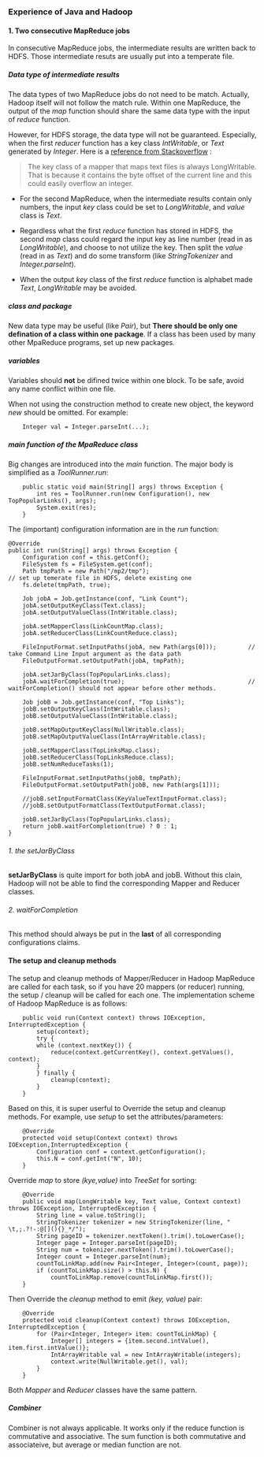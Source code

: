 ### Experience of Java and Hadoop

#### 1. Two consecutive MapReduce jobs

In consecutive MapReduce jobs, the intermediate results are written back to HDFS. Those intermediate resuts are usually put into a temperate file. 

##### Data type of intermediate results

The data types of two MapReduce jobs do not need to be match. Actually, Hadoop itself will not follow the match rule. Within one MapReduce, the output of the *map* function should share the same data type with the input of *reduce* function. 

However, for HDFS storage, the data type will not be guaranteed. Especially, when the first *reducer* function has a key class *IntWritable*, or *Text* generated by *Integer*.  Here is a [reference from Stackoverflow](https://stackoverflow.com/questions/14922087/hadoop-longwritable-cannot-be-cast-to-org-apache-hadoop-io-intwritable) : 

> The key class of a mapper that maps text files is always LongWritable. That is because it contains the byte offset of the current line and this could easily overflow an integer.

- For the second MapReduce, when the intermediate results contain only numbers, the input *key* class could be set to *LongWritable*, and *value* class is *Text*.

- Regardless what the first *reduce* function has stored in HDFS, the second *map* class could regard the input key as line number (read in as *LongWritable*), and choose to not utilize the key. Then split the *value* (read in as *Text*) and do some transform (like *StringTokenizer* and *Integer.parseInt*).

- When the output *key* class of the first *reduce* function is alphabet made *Text*, *LongWritable* may be avoided. 


##### class and package

New data type may be useful (like *Pair*), but **There should be only one defination of a class within one package**.  If a class has been used by many other MpaReduce programs, set up new packages.


##### variables

Variables should **not** be difined twice within one block. To be safe, avoid any name conflict within one file.

When not using the construction method to create new object, the keyword *new* should be omitted. For example:

		Integer val = Integer.parseInt(...);



##### main function of the MpaReduce class

Big changes are introduced into the *main* function. The major body is simplified as a *ToolRunner.run*:

		public static void main(String[] args) throws Exception {
        	int res = ToolRunner.run(new Configuration(), new TopPopularLinks(), args);
        	System.exit(res);
    	}


The (important) configuration information are in the *run* function:

	@Override
    public int run(String[] args) throws Exception {
		Configuration conf = this.getConf();
		FileSystem fs = FileSystem.get(conf);
		Path tmpPath = new Path("/mp2/tmp");                             // set up temerate file in HDFS, delete existing one
		fs.delete(tmpPath, true);
		
		Job jobA = Job.getInstance(conf, "Link Count");
		jobA.setOutputKeyClass(Text.class);
		jobA.setOutputValueClass(IntWritable.class);

		jobA.setMapperClass(LinkCountMap.class);
		jobA.setReducerClass(LinkCountReduce.class);

		FileInputFormat.setInputPaths(jobA, new Path(args[0]));			// take Command Line Input argument as the data path
		FileOutputFormat.setOutputPath(jobA, tmpPath);
		
		jobA.setJarByClass(TopPopularLinks.class);
		jobA.waitForCompletion(true);									// waitForCompletion() should not appear before other methods.

		Job jobB = Job.getInstance(conf, "Top Links");
		jobB.setOutputKeyClass(IntWritable.class);
		jobB.setOutputValueClass(IntWritable.class);
		
		jobB.setMapOutputKeyClass(NullWritable.class);
		jobB.setMapOutputValueClass(IntArrayWritable.class);
		
		jobB.setMapperClass(TopLinksMap.class);
		jobB.setReducerClass(TopLinksReduce.class);
		jobB.setNumReduceTasks(1);
		
		FileInputFormat.setInputPaths(jobB, tmpPath);
		FileOutputFormat.setOutputPath(jobB, new Path(args[1]));

		//jobB.setInputFormatClass(KeyValueTextInputFormat.class);
        //jobB.setOutputFormatClass(TextOutputFormat.class);

		jobB.setJarByClass(TopPopularLinks.class);
		return jobB.waitForCompletion(true) ? 0 : 1;
    }



###### 1. the setJarByClass

**setJarByClass** is quite import for both jobA and jobB. Without this clain, Hadoop will not be able to find the corresponding Mapper and Reducer classes.


###### 2. waitForCompletion

This method should always be put in the **last** of all corresponding configurations claims. 




#### The setup and cleanup methods

The setup and cleanup methods of Mapper/Reducer in Hadoop MapReduce are called for each task, so if you have 20 mappers (or reducer) running, the setup / cleanup will be called for each one.  The implementation scheme of Hadoop MapReduce is as follows:

		public void run(Context context) throws IOException, InterruptedException {
    		setup(context);
    		try {
      		while (context.nextKey()) {
        		reduce(context.getCurrentKey(), context.getValues(), context);
      		}
    		} finally {
      			cleanup(context);
    		}
  		}


Based on this, it is super userful to Override the setup and cleanup methods. For example, use *setup* to set the attributes/parameters:

		@Override
        protected void setup(Context context) throws IOException,InterruptedException {
            Configuration conf = context.getConfiguration();
            this.N = conf.getInt("N", 10);
        }

Override *map* to store *(kye,value)* into *TreeSet* for sorting:

		@Override
		public void map(LongWritable key, Text value, Context context) throws IOException, InterruptedException {
			String line = value.toString();
			StringTokenizer tokenizer = new StringTokenizer(line, " \t,;.?!-:@[](){}_*/");
			String pageID = tokenizer.nextToken().trim().toLowerCase();
			Integer page = Integer.parseInt(pageID);
			String num = tokenizer.nextToken().trim().toLowerCase();
			Integer count = Integer.parseInt(num);
			countToLinkMap.add(new Pair<Integer, Integer>(count, page));
			if (countToLinkMap.size() > this.N) {
				countToLinkMap.remove(countToLinkMap.first());
		} 


Then Override the *cleanup* method to emit *(key, value)* pair:

		@Override
		protected void cleanup(Context context) throws IOException, InterruptedException {
			for (Pair<Integer, Integer> item: countToLinkMap) {
				Integer[] integers = {item.second.intValue(), item.first.intValue()};
				IntArrayWritable val = new IntArrayWritable(integers);
				context.write(NullWritable.get(), val);
			}
		}


Both *Mapper* and *Reducer* classes have the same pattern.



##### Combiner

Combiner is not always applicable. It works only if the reduce function is commutative and associative. The sum function is both commutative and associateive, but average or median function are not.